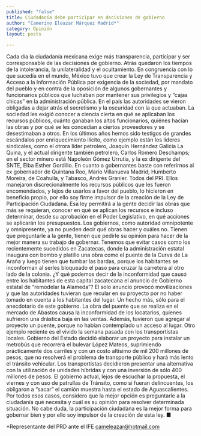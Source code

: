 ```yaml
---
published: "false"
title: Ciudadanía debe participar en decisiones de gobierno
author: "Camerino Eleazar Márquez Madrid*"
category: Opinión
layout: posts

---
```


Cada día la ciudadanía mexicana exige más transparencia, participar y ser corresponsable de las decisiones de gobierno. Atrás quedaron los tiempos de la intolerancia, la unilateralidad y el ocultamiento.
En congruencia con lo que sucedía en el mundo, México tuvo que crear la Ley de Transparencia y Acceso a la Información Pública por exigencia de la sociedad, por mandato del pueblo y en contra de la oposición de algunos gobernantes y funcionarios públicos que luchaban por mantener sus privilegios y “cajas chicas” en la administración pública.
En el país las autoridades se vieron obligadas a dejar atrás el secretismo y la oscuridad con la que actuaban. La sociedad les exigió conocer a ciencia cierta en qué se aplicaban los recursos públicos, cuánto ganaban los altos funcionarios, quiénes hacían las obras y por qué se les concedían a ciertos proveedores y se desestimaban a otros.
En los últimos años hemos sido testigos de grandes escándalos por enriquecimiento ilícito, como ejemplo están los líderes sindicales, como el otrora líder petrolero, Joaquín Hernández Galicia La Quina, y el actual dirigente también petrolero, Carlos Romero Deschamps; en el sector minero está Napoleón Gómez Urrutia, y la ex dirigente del SNTE, Elba Esther Gordillo.
En cuanto a gobernantes baste con referirnos al ex gobernador de Quintana Roo, Mario Villanueva Madrid; Humberto Moreira, de Coahuila, y Tabasco, Andrés Granier. Todos del PRI.
Ellos manejaron discrecionalmente los recursos públicos que les fueron encomendados, y lejos de usarlos a favor del pueblo, lo hicieron en beneficio propio, por ello soy firme impulsor de la creación de la Ley de Participación Ciudadana.
Esa ley permitirá a la gente decidir las obras que más se requieran, conocer en qué se aplican los recursos e incluso determinar, desde su aprobación en el Poder Legislativo, en qué acciones se aplicarán los presupuestos.
Los gobiernos, como autoridad omnipotente y omnipresente, ya no pueden decir qué obras hacer y cuáles no. Tienen que preguntarle a la gente, tienen que pedirle su opinión para hacer de la mejor manera su trabajo de gobernar.
Tenemos que evitar casos como los recientemente sucedidos en Zacatecas, donde la administración estatal inaugura con bombo y platillo una obra como el puente de la Curva de La Araña y luego tienen que tumbar las bardas, porque los habitantes se inconforman al serles bloqueado el paso para cruzar la carretera al otro lado de la colonia.
¿Y qué podemos decir de la inconformidad que causó entre los habitantes de esta capital zacatecana el anuncio de Gobierno estatal de “remodelar la Alameda”? El solo anuncio provocó movilizaciones y que las autoridades tuvieran que recular en su proyecto por no haber tomado en cuenta a los habitantes del lugar.
Un hecho más, sólo para el anecdotario de este gobierno. La obra del puente que se realiza en el mercado de Abastos causa la inconformidad de los locatarios, quienes sufrieron una drástica baja en las ventas. Además, tuvieron que agregar al proyecto un puente, porque no habían contemplado un acceso al lugar.
Otro ejemplo reciente es el vivido la semana pasada con los transportistas locales. Gobierno del Estado decidió elaborar un proyecto para instalar un metrobús que recorrerá el bulevar López Mateos, suprimiendo prácticamente dos carriles y con un costo altísimo de mil 200 millones de pesos, que no resolverá el problema de transporte público y hará más lento el tránsito vehicular.
Los transportistas decidieron presentar una alternativa con la utilización de unidades híbridas y con una inversión de sólo 400 millones de pesos. El gobierno actual, lejos de escuchar la propuesta, el viernes y con uso de patrullas de Tránsito, como si fueran delincuentes, los obligaron a “sacar” el camión muestra hasta el estado de Aguascalientes.
Por todos esos casos, considero que la mejor opción es preguntarle a la ciudadanía qué necesita y cuál es su opinión para resolver determinada situación. No cabe duda, la participación ciudadana es la mejor forma para gobernar bien y por ello soy impulsor de la creación de esta ley. ■

*Representante del PRD ante el IFE
cameleazar@hotmail.com
